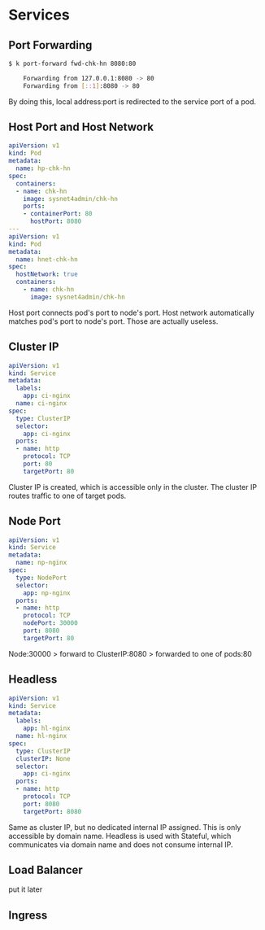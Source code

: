 # Services

## Port Forwarding

```bash
$ k port-forward fwd-chk-hn 8080:80

    Forwarding from 127.0.0.1:8080 -> 80
    Forwarding from [::1]:8080 -> 80
```

By doing this, local address:port is redirected to the service port of a pod.

## Host Port and Host Network

```yaml
apiVersion: v1
kind: Pod
metadata:
  name: hp-chk-hn
spec:
  containers:
  - name: chk-hn
    image: sysnet4admin/chk-hn
    ports:
    - containerPort: 80
      hostPort: 8080
---
apiVersion: v1
kind: Pod
metadata:
  name: hnet-chk-hn
spec:
  hostNetwork: true
  containers:
    - name: chk-hn
      image: sysnet4admin/chk-hn
```

Host port connects pod's port to node's port. Host network automatically matches pod's port to node's port. Those are actually useless.

## Cluster IP

```yaml
apiVersion: v1
kind: Service
metadata:
  labels:
    app: ci-nginx
  name: ci-nginx
spec:
  type: ClusterIP
  selector:
    app: ci-nginx
  ports:
  - name: http
    protocol: TCP
    port: 80
    targetPort: 80
```

Cluster IP is created, which is accessible only in the cluster. The cluster IP routes traffic to one of target pods.

## Node Port

```yaml
apiVersion: v1
kind: Service
metadata:
  name: np-nginx
spec:
  type: NodePort
  selector:
    app: np-nginx
  ports:
  - name: http
    protocol: TCP
    nodePort: 30000
    port: 8080
    targetPort: 80
```

Node:30000 > forward to ClusterIP:8080 > forwarded to one of pods:80

## Headless

```yaml
apiVersion: v1
kind: Service
metadata:
  labels:
    app: hl-nginx
  name: hl-nginx
spec:
  type: ClusterIP
  clusterIP: None
  selector:
    app: ci-nginx
  ports:
  - name: http
    protocol: TCP
    port: 8080
    targetPort: 8080
```

Same as cluster IP, but no dedicated internal IP assigned. This is only accessible by domain name. Headless is used with Stateful, which communicates via domain name and does not consume internal IP.

## Load Balancer

put it later

## Ingress
